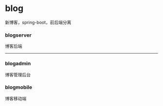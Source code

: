 # blog
新博客，spring-boot，前后端分离



### blogserver
博客后端

***

### blogadmin
博客管理后台

### blogmobile
博客移动端

